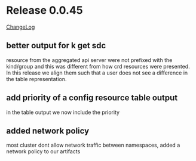 # Release 0.0.45

[ChangeLog](https://github.com/sdcio/config-server/releases)

## better output for k get sdc

resource from the aggregated api server were not prefixed with the kind/group and this was different from how crd resources were presented. In this release we align them such that a user does not see a difference in the table representation.

## add priority of a config resource table output

in the table output we now include the priority

## added network policy

most cluster dont allow network traffic between namespaces, added a network policy to our artifacts